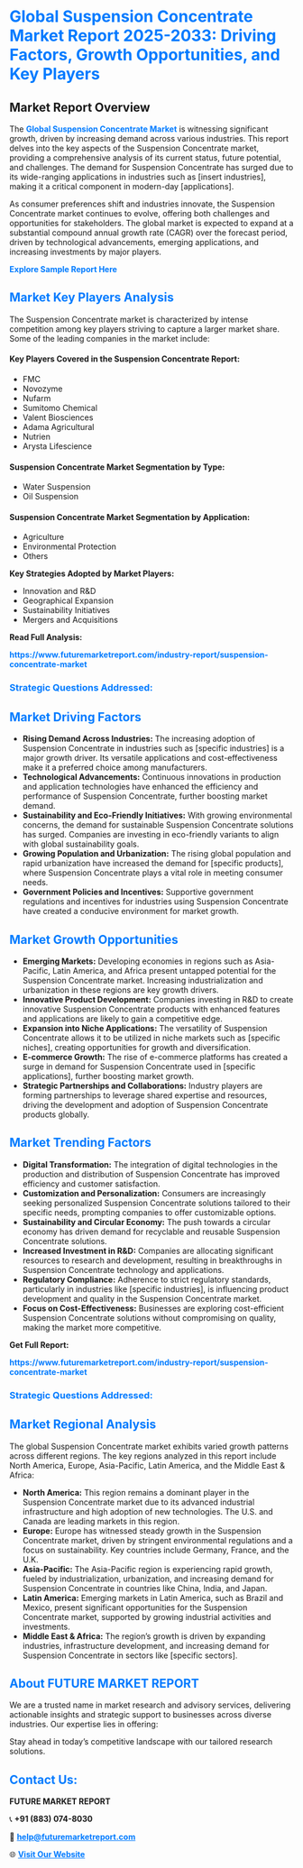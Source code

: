 <h1 style="color: #007BFF;">Global Suspension Concentrate Market Report 2025-2033: Driving Factors, Growth Opportunities, and Key Players</h1>

<section id="overview">
<h2>Market Report Overview</h2>
<p>The <a href="https://www.futuremarketreport.com/industry-report/suspension-concentrate-market" style="color: #007BFF; text-decoration: none;"><strong>Global Suspension Concentrate Market</strong></a> is witnessing significant growth, driven by increasing demand across various industries. This report delves into the key aspects of the Suspension Concentrate market, providing a comprehensive analysis of its current status, future potential, and challenges. The demand for Suspension Concentrate has surged due to its wide-ranging applications in industries such as [insert industries], making it a critical component in modern-day [applications].</p>
<p>As consumer preferences shift and industries innovate, the Suspension Concentrate market continues to evolve, offering both challenges and opportunities for stakeholders. The global market is expected to expand at a substantial compound annual growth rate (CAGR) over the forecast period, driven by technological advancements, emerging applications, and increasing investments by major players.</p>
</section>

<section id="overview">
<p><a href="https://www.futuremarketreport.com/request-sample/reportId=56424" style="color: #007BFF; text-decoration: none;"><strong>Explore Sample Report Here</strong></a></p>
</section>

<section id="key-players">
<h2 style="color: #007BFF;">Market Key Players Analysis</h2>
<p>The Suspension Concentrate market is characterized by intense competition among key players striving to capture a larger market share. Some of the leading companies in the market include:</p>
<h4>Key Players Covered in the Suspension Concentrate Report:</h4>
<ul><li>FMC</li><li>Novozyme</li><li>Nufarm</li><li>Sumitomo Chemical</li><li>Valent Biosciences</li><li>Adama Agricultural</li><li>Nutrien</li><li>Arysta Lifescience</li></ul>
<h4>Suspension Concentrate Market Segmentation by Type:</h4>
<ul><li>Water Suspension</li><li>Oil Suspension</li></ul>

<h4>Suspension Concentrate Market Segmentation by Application:</h4>
<ul><li>Agriculture</li><li>Environmental Protection</li><li>Others</li></ul>
<p><strong>Key Strategies Adopted by Market Players:</strong></p>
<ul>
<li>Innovation and R&D</li>
<li>Geographical Expansion</li>
<li>Sustainability Initiatives</li>
<li>Mergers and Acquisitions</li>
</ul>
</section>

<section>
<p><strong>Read Full Analysis: </strong></p><a href="https://www.futuremarketreport.com/industry-report/suspension-concentrate-market" style="color: #007BFF; text-decoration: none;"><strong>https://www.futuremarketreport.com/industry-report/suspension-concentrate-market</strong></a>
<h3 style="color: #007BFF;">Strategic Questions Addressed:</h3>
</section>

<section id="driving-factors">
<h2 style="color: #007BFF;">Market Driving Factors</h2>
<ul>
<li><strong>Rising Demand Across Industries:</strong> The increasing adoption of Suspension Concentrate in industries such as [specific industries] is a major growth driver. Its versatile applications and cost-effectiveness make it a preferred choice among manufacturers.</li>
<li><strong>Technological Advancements:</strong> Continuous innovations in production and application technologies have enhanced the efficiency and performance of Suspension Concentrate, further boosting market demand.</li>
<li><strong>Sustainability and Eco-Friendly Initiatives:</strong> With growing environmental concerns, the demand for sustainable Suspension Concentrate solutions has surged. Companies are investing in eco-friendly variants to align with global sustainability goals.</li>
<li><strong>Growing Population and Urbanization:</strong> The rising global population and rapid urbanization have increased the demand for [specific products], where Suspension Concentrate plays a vital role in meeting consumer needs.</li>
<li><strong>Government Policies and Incentives:</strong> Supportive government regulations and incentives for industries using Suspension Concentrate have created a conducive environment for market growth.</li>
</ul>
</section>

<section id="growth-opportunities">
<h2 style="color: #007BFF;">Market Growth Opportunities</h2>
<ul>
<li><strong>Emerging Markets:</strong> Developing economies in regions such as Asia-Pacific, Latin America, and Africa present untapped potential for the Suspension Concentrate market. Increasing industrialization and urbanization in these regions are key growth drivers.</li>
<li><strong>Innovative Product Development:</strong> Companies investing in R&D to create innovative Suspension Concentrate products with enhanced features and applications are likely to gain a competitive edge.</li>
<li><strong>Expansion into Niche Applications:</strong> The versatility of Suspension Concentrate allows it to be utilized in niche markets such as [specific niches], creating opportunities for growth and diversification.</li>
<li><strong>E-commerce Growth:</strong> The rise of e-commerce platforms has created a surge in demand for Suspension Concentrate used in [specific applications], further boosting market growth.</li>
<li><strong>Strategic Partnerships and Collaborations:</strong> Industry players are forming partnerships to leverage shared expertise and resources, driving the development and adoption of Suspension Concentrate products globally.</li>
</ul>
</section>

<section id="trending-factors">
<h2 style="color: #007BFF;">Market Trending Factors</h2>
<ul>
<li><strong>Digital Transformation:</strong> The integration of digital technologies in the production and distribution of Suspension Concentrate has improved efficiency and customer satisfaction.</li>
<li><strong>Customization and Personalization:</strong> Consumers are increasingly seeking personalized Suspension Concentrate solutions tailored to their specific needs, prompting companies to offer customizable options.</li>
<li><strong>Sustainability and Circular Economy:</strong> The push towards a circular economy has driven demand for recyclable and reusable Suspension Concentrate solutions.</li>
<li><strong>Increased Investment in R&D:</strong> Companies are allocating significant resources to research and development, resulting in breakthroughs in Suspension Concentrate technology and applications.</li>
<li><strong>Regulatory Compliance:</strong> Adherence to strict regulatory standards, particularly in industries like [specific industries], is influencing product development and quality in the Suspension Concentrate market.</li>
<li><strong>Focus on Cost-Effectiveness:</strong> Businesses are exploring cost-efficient Suspension Concentrate solutions without compromising on quality, making the market more competitive.</li>
</ul>
</section>

<section>
<p><strong>Get Full Report: </strong></p><a href="https://www.futuremarketreport.com/industry-report/suspension-concentrate-market" style="color: #007BFF; text-decoration: none;"><strong>https://www.futuremarketreport.com/industry-report/suspension-concentrate-market</strong></a>
<h3 style="color: #007BFF;">Strategic Questions Addressed:</h3>
</section>


<section id="regional-analysis">
<h2 style="color: #007BFF;">Market Regional Analysis</h2>
<p>The global Suspension Concentrate market exhibits varied growth patterns across different regions. The key regions analyzed in this report include North America, Europe, Asia-Pacific, Latin America, and the Middle East & Africa:</p>
<ul>
<li><strong>North America:</strong> This region remains a dominant player in the Suspension Concentrate market due to its advanced industrial infrastructure and high adoption of new technologies. The U.S. and Canada are leading markets in this region.</li>
<li><strong>Europe:</strong> Europe has witnessed steady growth in the Suspension Concentrate market, driven by stringent environmental regulations and a focus on sustainability. Key countries include Germany, France, and the U.K.</li>
<li><strong>Asia-Pacific:</strong> The Asia-Pacific region is experiencing rapid growth, fueled by industrialization, urbanization, and increasing demand for Suspension Concentrate in countries like China, India, and Japan.</li>
<li><strong>Latin America:</strong> Emerging markets in Latin America, such as Brazil and Mexico, present significant opportunities for the Suspension Concentrate market, supported by growing industrial activities and investments.</li>
<li><strong>Middle East & Africa:</strong> The region’s growth is driven by expanding industries, infrastructure development, and increasing demand for Suspension Concentrate in sectors like [specific sectors].</li>
</ul>
</section>

<footer>
<h2 style="color: #007BFF;">About FUTURE MARKET REPORT</h2>
<p>We are a trusted name in market research and advisory services, delivering actionable insights and strategic support to businesses across diverse industries. Our expertise lies in offering:</p>

<p>Stay ahead in today’s competitive landscape with our tailored research solutions.</p>

<h2 style="color: #007BFF;">Contact Us:</h2>
<p><strong>FUTURE MARKET REPORT</strong></p>
<p>📞 <strong>+91 (883) 074-8030</strong></p>
<p>📧 <strong><a href="mailto:help@futuremarketreport.com" style="color: #007BFF;">help@futuremarketreport.com</a></strong></p>
<p>🌐 <strong><a href="https://www.futuremarketreport.com/" style="color: #007BFF;">Visit Our Website</a></strong></p>
</footer>